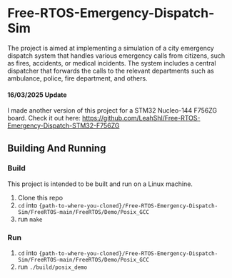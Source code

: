 # Free-RTOS-Emergency-Dispatch-Sim
‭The project is aimed at implementing a simulation of a city emergency dispatch system that‬ ‭handles various emergency calls from citizens, such as fires, accidents, or medical incidents.‬ ‭The system includes a central dispatcher that forwards the calls to the relevant departments‬ ‭such as ambulance, police, fire department, and others.

#### 16/03/2025 Update
I made another version of this project for a STM32 Nucleo-144 F756ZG board. Check it out here: https://github.com/LeahShl/Free-RTOS-Emergency-Dispatch-STM32-F756ZG

## Building And Running
### Build
This project is intended to be built and run on a Linux machine.
  1. Clone this repo
  2. `cd` into `{path-to-where-you-cloned}/Free-RTOS-Emergency-Dispatch-Sim/FreeRTOS-main/FreeRTOS/Demo/Posix_GCC`
  3. run `make`

### Run
  1. `cd` into `{path-to-where-you-cloned}/Free-RTOS-Emergency-Dispatch-Sim/FreeRTOS-main/FreeRTOS/Demo/Posix_GCC`
  2. run `./build/posix_demo`
